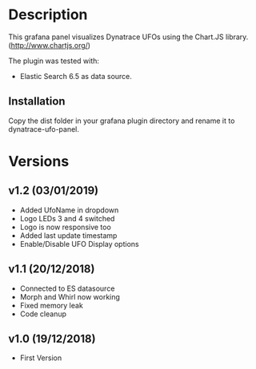 # Description

This grafana panel visualizes Dynatrace UFOs using the Chart.JS library. (http://www.chartjs.org/)

The plugin was tested with:

  * Elastic Search 6.5 as data source.

## Installation

Copy the dist folder in your grafana plugin directory and rename it to dynatrace-ufo-panel.

# Versions
## v1.2 (03/01/2019)
- Added UfoName in dropdown
- Logo LEDs 3 and 4 switched
- Logo is now responsive too
- Added last update timestamp
- Enable/Disable UFO Display options

## v1.1 (20/12/2018)
- Connected to ES datasource
- Morph and Whirl now working
- Fixed memory leak
- Code cleanup

## v1.0 (19/12/2018)
- First Version